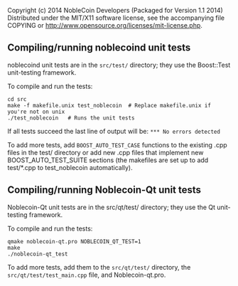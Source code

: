Copyright (c) 2014 NobleCoin Developers (Packaged for Version 1.1 2014)
Distributed under the MIT/X11 software license, see the accompanying file COPYING or http://www.opensource.org/licenses/mit-license.php.

Compiling/running noblecoind unit tests
------------------------------------

noblecoind unit tests are in the `src/test/` directory; they
use the Boost::Test unit-testing framework.

To compile and run the tests:

	cd src
	make -f makefile.unix test_noblecoin  # Replace makefile.unix if you're not on unix
	./test_noblecoin   # Runs the unit tests

If all tests succeed the last line of output will be:
`*** No errors detected`

To add more tests, add `BOOST_AUTO_TEST_CASE` functions to the existing
.cpp files in the test/ directory or add new .cpp files that
implement new BOOST_AUTO_TEST_SUITE sections (the makefiles are
set up to add test/*.cpp to test_noblecoin automatically).


Compiling/running Noblecoin-Qt unit tests
---------------------------------------

Noblecoin-Qt unit tests are in the src/qt/test/ directory; they
use the Qt unit-testing framework.

To compile and run the tests:

	qmake noblecoin-qt.pro NOBLECOIN_QT_TEST=1
	make
	./noblecoin-qt_test

To add more tests, add them to the `src/qt/test/` directory,
the `src/qt/test/test_main.cpp` file, and Noblecoin-qt.pro.
